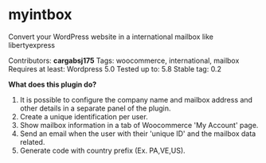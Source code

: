 # myintbox
Convert your WordPress website in a international mailbox like libertyexpress

Contributors: **cargabsj175**
Tags: woocommerce, international, mailbox
Requires at least: Wordpress 5.0
Tested up to: 5.8
Stable tag: 0.2

**What does this plugin do?**

1. It is possible to configure the company name and mailbox address and other details in a separate panel of the plugin.
2. Create a unique identification per user.
3. Show mailbox information in a tab of Woocommerce 'My Account' page.
4. Send an email when the user with their 'unique ID' and the mailbox data related.
5. Generate code with country prefix (Ex. PA,VE,US).
